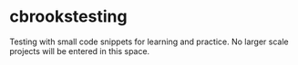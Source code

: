 # cbrookstesting
Testing with small code snippets for learning and practice.
No larger scale projects will be entered in this space.
